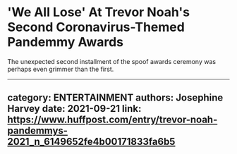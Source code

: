 # 'We All Lose' At Trevor Noah's Second Coronavirus-Themed Pandemmy Awards

The unexpected second installment of the spoof awards ceremony was perhaps even grimmer than the first.

---
category: ENTERTAINMENT
authors: Josephine Harvey
date: 2021-09-21
link: https://www.huffpost.com/entry/trevor-noah-pandemmys-2021_n_6149652fe4b00171833fa6b5
---
